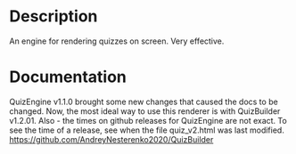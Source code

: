 # Description
An engine for rendering quizzes on screen.
Very effective.
# Documentation
QuizEngine v1.1.0 brought some new changes
that caused the docs to be changed. Now,
the most ideal way to use this renderer is
with QuizBuilder v1.2.01.
Also - the times on github releases for
QuizEngine are not exact. To see the time of
a release, see when the file quiz_v2.html was
last modified.
https://github.com/AndreyNesterenko2020/QuizBuilder
